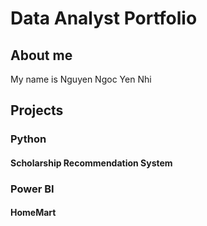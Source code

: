 # Data Analyst Portfolio
## About me
My name is Nguyen Ngoc Yen Nhi
## Projects
### Python
#### Scholarship Recommendation System
### Power BI
#### HomeMart
